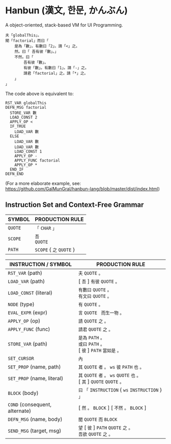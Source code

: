 # Hanbun (漢文, 한문, かんぶん)

A object-oriented, stack-based VM for UI Programming.

```
夫「globalThis」。
聞「factorial」而曰「
    是為「數」。有數曰「2」。請「<」之。
    然。曰「 吾有彼「數」。」
    不然。曰「
        吾有彼「數」。
        有彼「數」。有數曰「1」。請「-」之。
        請君「factorial」之。請「*」之。
    」
」
```

The code above is equivalent to:

```
RST_VAR globalThis
DEFN_MSG factorial
  STORE_VAR 數
  LOAD_CONST 2
  APPLY_OP <
  IF_TRUE
    LOAD_VAR 數
  ELSE
    LOAD_VAR 數
    LOAD_VAR 數
    LOAD_CONST 1
    APPLY_OP -
    APPLY_FUNC factorial
    APPLY_OP *
  END_IF
DEFN_END
```

(For a more elaborate example, see: https://github.com/GalMunGral/hanbun-lang/blob/master/dist/index.html)

## Instruction Set and Context-Free Grammar

| SYMBOL  | PRODUCTION RULE          |
| ------- | ------------------------ |
| `QUOTE` | `「` `CHAR` `」`         |
| `SCOPE` | `吾` <br> `QUOTE`        |
| `PATH`  | `SCOPE` { `之` `QUOTE` } |

| INSTRUCTION / SYMBOL           | PRODUCTION RULE                                                                  |
| ------------------------------ | -------------------------------------------------------------------------------- |
| `RST_VAR` (path)               | `夫` `QUOTE` `。`                                                                |
| `LOAD_VAR` (path)              | [ `吾` ] `有彼` `QUOTE` `。`                                                     |
| `LOAD_CONST` (literal)         | `有數曰` `QUOTE` `。` <br> `有文曰` `QUOTE` `。`                                 |
| `NODE` (type)                  | `有` `QUOTE` `。`                                                                |
| `EVAL_EXPR` (expr)             | `言` `QUOTE` ` 而生一物` `。`                                                    |
| `APPLY_OP` (op)                | `請` `QUOTE` `之` `。`                                                           |
| `APPLY_FUNC` (func)            | `請君` `QUOTE` `之` `。`                                                         |
| `STORE_VAR` (path)             | `是為` `PATH` `。` <br> `或曰` `PATH` `。`<br> [ `彼` ] `PATH` `當如是` `。`     |
| `SET_CURSOR`                   | `內`                                                                             |
| `SET_PROP` (name, path)        | `其` `QUOTE` `者` `。` `ws` `彼` `PATH` `也` `。`                                |
| `SET_PROP` (name, literal)     | `其` `QUOTE` `者` `。` `ws` `QUOTE` `也` `。` <br> [ `其` ] `QUOTE` `QUOTE` `。` |
| `BLOCK` (body)                 | `曰` `「` `INSTRUCTION` { `ws` `INSTRUCTION` } `」`                              |
| `COND` (consequent, alternate) | [ `然` `。` `BLOCK` ] [ `不然` `。` `BLOCK` ]                                    |
| `DEFN_MSG` (name, body)        | `聞` `QUOTE` `而` `BLOCK`                                                        |
| `SEND_MSG` (target, msg)       | `望` [ `彼` ] `PATH` `QUOTE` `之` `。` <br> `吾欲` `QUOTE` `之` `。`             |
